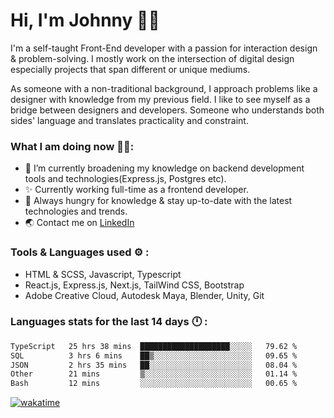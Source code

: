 # Hi, I'm Johnny 👋🧑‍

I'm a self-taught Front-End developer with a passion for interaction design & problem-solving. I mostly work on the intersection of digital design especially projects that span different or unique mediums.

As someone with a non-traditional background, I approach problems like a designer with knowledge from my previous field. I like to see myself as a bridge between designers and developers. Someone who understands both sides' language and translates practicality and constraint.

### What I am doing now 🧑‍💻:

- 🔭 I’m currently broadening my knowledge on backend development tools and technologies(Express.js, Postgres etc).
- ✨ Currently working full-time as a frontend developer.
- 📖 Always hungry for knowledge & stay up-to-date with the latest technologies and trends.
- 🌏 Contact me on [LinkedIn](https://www.linkedin.com/in/johchai/)

### Tools & Languages used ⚙️ :

- HTML & SCSS, Javascript, Typescript
- React.js, Express.js, Next.js, TailWind CSS, Bootstrap
- Adobe Creative Cloud, Autodesk Maya, Blender, Unity, Git

### Languages stats for the last 14 days 🕛 :

<!--START_SECTION:waka-->

```txt
TypeScript   25 hrs 38 mins  ████████████████████░░░░░   79.62 %
SQL          3 hrs 6 mins    ██▒░░░░░░░░░░░░░░░░░░░░░░   09.65 %
JSON         2 hrs 35 mins   ██░░░░░░░░░░░░░░░░░░░░░░░   08.04 %
Other        21 mins         ▒░░░░░░░░░░░░░░░░░░░░░░░░   01.14 %
Bash         12 mins         ░░░░░░░░░░░░░░░░░░░░░░░░░   00.65 %
```

<!--END_SECTION:waka-->

[![wakatime](https://wakatime.com/badge/user/0cd14e89-b357-451d-b5c1-4a79286fb5a6.svg)](https://wakatime.com/@0cd14e89-b357-451d-b5c1-4a79286fb5a6)

